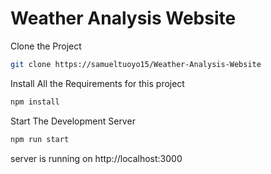 # Weather Analysis Website 

Clone the Project
``` bash
git clone https://samueltuoyo15/Weather-Analysis-Website
```

Install All the Requirements for this project 
``` bash
npm install 
```

Start The Development Server
``` bash
npm run start
```
server is running on http://localhost:3000

